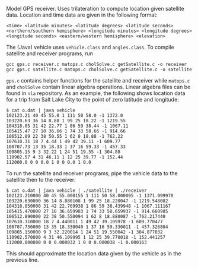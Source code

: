 Model GPS receiver. 
Uses trilateration to compute location given satellite data. 
Location and time data are given in the following format: 
```
<time> <latitude minutes> <latitude degrees> <latitude seconds> <northern/southern hemisphere> <longitude minutes> <longitude degrees> <longitude seconds> <eastern/western hemisphere> <elevation>
```
The (Java) vehicle uses `vehicle.class` and `angles.class`. 
To compile satellite and receiver programs, run
```
gcc gps.c receiver.c matops.c cholSolve.c getSatellite.c -o receiver
gcc gps.c satellite.c matops.c cholSolve.c getSatellite.c -o satellite
```
`gps.c` contains helper functions for the satellite and receiver while `matops.c` and `cholSolve` contain linear algebra operations. 
Linear algebra files can be found in `nla` repository. 
As an example, the following shows location data for a trip from Salt Lake City to the point of zero latitude and longitude:
```
$ cat o.dat | java vehicle 
102123.21 40 45 55.0 1 111 50 58.0 -1 1372.0
103220.63 36 14 8.88 1 99 25 18.22 -1 1219.55
104318.05 31 42 22.77 1 86 59 38.44 -1 1067.11
105415.47 27 10 36.66 1 74 33 58.66 -1 914.66
106512.89 22 38 50.55 1 62 8 18.88 -1 762.22
107610.31 18 7 4.44 1 49 42 39.11 -1 609.77
108707.73 13 35 18.33 1 37 16 59.33 -1 457.33
109805.15 9 3 32.22 1 24 51 19.55 -1 304.88
110902.57 4 31 46.11 1 12 25 39.77 -1 152.44
112000.0 0 0 0.0 1 0 0 0.0 1 0.0
```
To run the satellite and receiver programs, pipe the vehicle data to the satellite then to the receiver:
```
$ cat o.dat | java vehicle | ./satellite | ./receiver
102123.210000 40 45 55.000155 1 111 50 58.000095 -1 1371.999970
103220.630000 36 14 8.880108 1 99 25 18.220047 -1 1219.548082
104318.050000 31 42 22.769938 1 86 59 38.439948 -1 1067.111167
105415.470000 27 10 36.659983 1 74 33 58.659937 -1 914.660985
106512.890000 22 38 50.550094 1 62 8 18.880087 -1 762.217440
107610.310000 18 7 4.440011 1 49 42 39.109978 -1 609.770477
108707.730000 13 35 18.330040 1 37 16 59.330011 -1 457.326804
109805.150000 9 3 32.220014 1 24 51 19.550042 -1 304.877032
110902.570000 4 31 46.109995 1 12 25 39.770018 -1 152.441257
112000.000000 0 0 0.000032 1 0 0 0.000038 -1 0.000163
```
This should approximate the location data given by the vehicle as in the previous line. 

